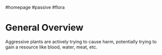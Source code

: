 #homepage #passive #flora

# General Overview
Aggressive plants are actively trying to cause harm, potentially trying to gain a resource like blood, water, meat, etc.